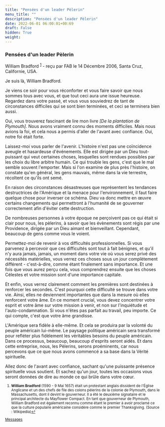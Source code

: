```yaml
---
title: "Pensées d'un leader Pèlerin"
menu_title: ""
description: "Pensées d'un leader Pèlerin"
date: 2022-06-01 06:00:01+00:69
draft: False
hidden: True
weight:
---
```

### Pensées d'un leader Pèlerin

William Bradford <sup id="a1">[1](#f1)</sup> - reçu par FAB le 14 Décembre 2006, Santa Cruz, Californie, USA.

Je suis là, William Bradford.

Je viens ce soir pour vous réconforter et vous faire savoir que nous sommes tous avec vous, et que tout ceci aura une issue heureuse. Regardez dans votre passé, et vous vous souviedrez de tant de circonstances difficiles qui se sont bien terminées, et ceci se terminera bien aussi.

Oui, vous trouverez fascinant de lire mon livre *[De la plantation de Plymouth]*. Nous avons vraiment connu des moments difficiles. Mais nous avions la foi, et cela nous a permis d'aller de l'avant avec confiance. Oui, notre foi était forte.

Laissez-moi vous parler de l'avenir. L'histoire n'est pas une coïncidence aveugle et hasardeuse d'événements. Elle est dirigée par un Dieu tout-puissant qui veut certaines choses, lesquelles sont rendues possibles par les choix du libre arbitre humain. Ce qui trouble les gens, c'est que le mal semble souvent l'emporter. Mais si l'on examine de plus près l'histoire, on constate qu'en général, les gens mauvais, même dans la vie terrestre, récoltent ce qu'ils ont semé.

En raison des circonstances désastreuses que représentent les tendances destructrices de l'Amérique et la menace pour l'environnement, il faut faire quelque chose pour inverser ce schéma. Dieu va donc mettre en œuvre certains changements qui permettront à l'humanité de se gouverner correctement afin d'éviter cette destruction.

De nombreuses personnes à votre époque ne perçoivent pas ce qui était si clair pour nous, les pèlerins, à savoir que les évènements sont régis par une Providence, dirigée par un Dieu aimant et bienveillant. Cependant, beaucoup de gens comme vous le voient.

Permettez-moi de revenir à vos difficultés professionnelles. Si vous parvenez à percevoir que ces difficultés sont tout à fait bénignes, et qu'il n'y aura jamais, jamais, un moment dans votre vie où vous serez privé des nécessités matérielles, vous verrez ces choses sous un jour complètement différent - c'est-à-dire, comme étant finalement sans importance. Et une fois que vous aurez perçu cela, vous comprendrez ensuite que les choses Célestes et votre mission sont d'une importance capitale.

Et enfin, vous verrez clairement comment les premières sont destinées à renforcer les secondes. C'est pourquoi cette difficulté se trouve dans votre vie. Ainsi, elles ne deviennent importantes que dans la mesure où elles renforcent votre âme. En ce moment crucial, vous devez concentrer votre esprit et votre âme sur votre mission à venir, et non sur l'inquiétude et l'auto-condamnation. Si vous n'êtes pas parfait au travail, peu importe. Ce qui compte, c'est que votre âme grandisse.

L'Amérique sera fidèle à elle-même. Et cela se produira par la volonté du peuple américain lui-même. Le paysage politique américain sera transformé pour refléter plus fidèlement les véritables besoins du peuple américain. Dans ce processus, beaucoup, beaucoup d'esprits seront aidés. Et dans cette entreprise, nous, les Pèlerins, serons proéminents, car nous percevons que ce que nous avons commencé a sa base dans la Vérité spirituelle.

Allez donc de l'avant avec confiance, sachant qu'une puissante présence spirituelle vous soutient. Et sachez qu'un jour, toutes les occasions vous seront données de dire au monde ce qui brûle dans votre cœur.
<small>

1. <large id="f1"> **William Bradford** (1590 - 9 Mai 1657) était un protestant anglais dissident de l'Église Anglicane et un des chefs de file des colons pèlerins de la colonie de Plymouth, dans le Massachusetts, dont il devint le gouverneur. Il a été le deuxième signataire et le principal architecte du Mayflower Compact. En tant que gouverneur de Plymouth, William Bradford est également reconnu comme étant le premier à avoir proclamé ce que la culture populaire américaine considère comme le premier Thanksgiving. (Source : Wikipedia)[↩](#a1)

[Messages](/fr-contemporary-messages/fr-contemporary-messages-by-date-order/fr-contemporary-messages-2006)
